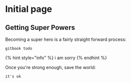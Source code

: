 # Initial page

## Getting Super Powers

Becoming a super hero is a fairly straight forward process:

```
gitbook todo
```

{% hint style="info" %}
i am sorry
{% endhint %}

Once you're strong enough, save the world:

```
it's ok
```



